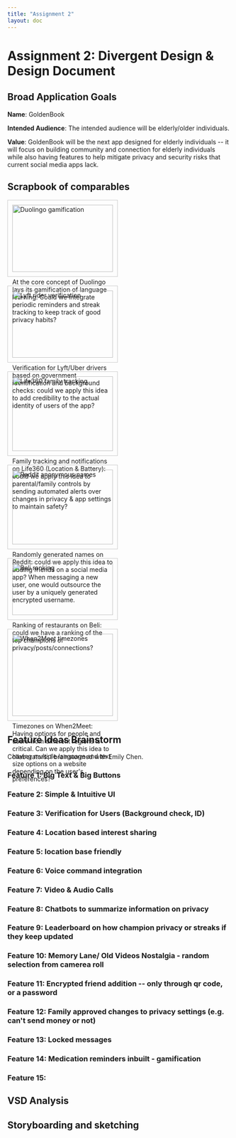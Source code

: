 ```yaml
---
title: "Assignment 2"
layout: doc
---
```


# Assignment 2: Divergent Design & Design Document


## Broad Application Goals

__Name__: GoldenBook

__Intended Audience__: The intended audience will be elderly/older individuals. 

__Value__: GoldenBook will be the next app designed for elderly individuals -- it will focus on building community and connection for elderly individuals while also having features to help mitigate privacy and security risks that current social media apps lack. 


## Scrapbook of comparables

<div style="display: flex; flex-wrap: wrap; gap: 20px;">

  <div style="flex-basis: 45%; border: 1px solid #ccc; padding: 10px;">
    <img src="/assets/images/A2/duolingo_gamification.jpg" alt="Duolingo gamification" width="100%">
    <p>At the core concept of Duolingo lays its gamification of language learning. Could we integrate periodic reminders and streak tracking to keep track of good privacy habits?</p>
  </div>

  <div style="flex-basis: 45%; border: 1px solid #ccc; padding: 10px;">
    <img src="/assets/images/A2/lyft_rider_verification.png" alt="Lyft rider verification" width="100%">
    <p>Verification for Lyft/Uber drivers based on government identification and background checks: could we apply this idea to add credibility to the actual identity of users of the app?</p>
  </div>

  <div style="flex-basis: 45%; border: 1px solid #ccc; padding: 10px;">
    <img src="/assets/images/A2/life_360_family.png" alt="Life360 family tracking" width="100%">
    <p>Family tracking and notifications on Life360 (Location & Battery): could we apply this idea to parental/family controls by sending automated alerts over changes in privacy & app settings to maintain safety?</p>
  </div>

  <div style="flex-basis: 45%; border: 1px solid #ccc; padding: 10px;">
    <img src="/assets/images/A2/reddit_anonymous_names.png" alt="Reddit anonymous names" width="100%">
    <p>Randomly generated names on Reddit: could we apply this idea to adding friends on a social media app? When messaging a new user, one would outsource the user by a uniquely generated encrypted username.</p>
  </div>

  <div style="flex-basis: 45%; border: 1px solid #ccc; padding: 10px;">
    <img src="/assets/images/A2/beli_ranking.jpg" alt="Beli ranking" width="100%">
    <p>Ranking of restaurants on Beli: could we have a ranking of the top champions of privacy/posts/connections?</p>
  </div>

  <div style="flex-basis: 45%; border: 1px solid #ccc; padding: 10px;">
    <img src="/assets/images/A2/w2m_timezone.png" alt="When2Meet timezones" width="100%">
    <p>Timezones on When2Meet: Having options for people and users from different regions is critical. Can we apply this idea to having multiple language and text size options on a website depending on the user's preferences?</p>
  </div>

</div>


## Feature Ideas Brainstorm

Collaborators: I brainstormed with Emily Chen.

### Feature 1: Big Text & Big Buttons

### Feature 2: Simple & Intuitive UI

### Feature 3: Verification for Users (Background check, ID)

### Feature 4: Location based interest sharing

### Feature 5: location base friendly

### Feature 6: Voice command integration

### Feature 7: Video & Audio Calls

### Feature 8: Chatbots to summarize information on privacy

### Feature 9: Leaderboard on how champion privacy or streaks if they keep updated 

### Feature 10: Memory Lane/ Old Videos Nostalgia - random selection from camerea roll

### Feature 11: Encrypted friend addition -- only through qr code, or a password

### Feature 12: Family approved changes to privacy settings (e.g. can't send money or not)

### Feature 13: Locked messages

### Feature 14: Medication reminders inbuilt - gamification

### Feature 15: 

## VSD Analysis

## Storyboarding and sketching
